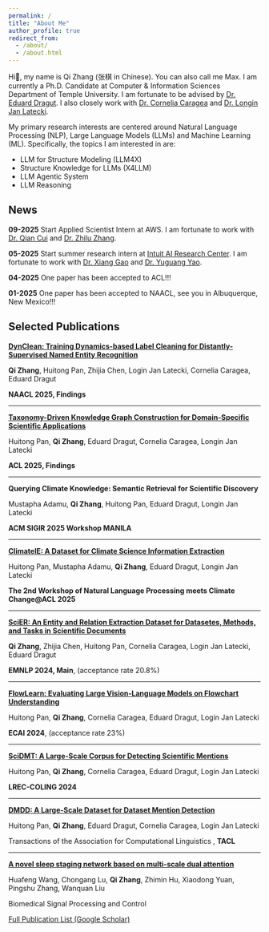 ```yaml
---
permalink: /
title: "About Me"
author_profile: true
redirect_from: 
  - /about/
  - /about.html
---
```


Hi👋, my name is Qi Zhang (张棋 in Chinese). You can also call me Max. 
I am currently a Ph.D. Candidate at Computer & Information Sciences Department of Temple University. I am fortunate to be advised by [Dr. Eduard Dragut](https://cis.temple.edu/~edragut/index.htm). I also closely work with [Dr. Cornelia Caragea](https://www.cs.uic.edu/~cornelia/) and [Dr. Longin Jan Latecki](https://cis.temple.edu/~latecki/index.php).

My primary research interests are centered around Natural Language Processing (NLP), Large Language Models (LLMs) and Machine Learning (ML). 
Specifically, the topics I am interested in are:
- LLM for Structure Modeling (LLM4X)
- Structure Knowledge for LLMs (X4LLM)
- LLM Agentic System
- LLM Reasoning


## News

**09-2025** Start Applied Scientist Intern at AWS. I am fortunate to work with [Dr. Qian Cui](https://cuibuaa.github.io/) and [Dr. Zhilu Zhang](https://scholar.google.com/citations?hl=en&user=RydNqEYAAAAJ&view_op=list_works&sortby=pubdate).

**05-2025** Start summer research intern at [Intuit AI Research Center](https://www.intuit.com/ai/research/). I am fortunate to work with [Dr. Xiang Gao](https://scholar.google.com/citations?hl=en&user=1xqhHuEAAAAJ&view_op=list_works) and [Dr. Yuguang Yao](https://www.cse.msu.edu/~yaoyugua/).

**04-2025** One paper has been accepted to ACL!!!

**01-2025** One paper has been accepted to NAACL, see you in Albuquerque, New Mexico!!!


## Selected Publications

**[DynClean: Training Dynamics-based Label Cleaning for Distantly-Supervised Named Entity Recognition](https://arxiv.org/abs/2504.04616)**

**Qi Zhang**, Huitong Pan, Zhijia Chen, Login Jan Latecki, Cornelia Caragea, Eduard Dragut

**NAACL 2025, Findings**

---
**[Taxonomy-Driven Knowledge Graph Construction for Domain-Specific Scientific Applications](https://aclanthology.org/2025.findings-acl.223/)**

Huitong Pan, **Qi Zhang**, Eduard Dragut, Cornelia Caragea, Longin Jan Latecki

**ACL 2025, Findings**

---
**Querying Climate Knowledge: Semantic Retrieval for Scientific Discovery**

Mustapha Adamu, **Qi Zhang**, Huitong Pan, Eduard Dragut, Longin Jan Latecki

**ACM SIGIR 2025 Workshop MANILA**

---
**[ClimateIE: A Dataset for Climate Science Information Extraction](https://aclanthology.org/2025.climatenlp-1.6/)**

Huitong Pan, Mustapha Adamu, **Qi Zhang**, Eduard Dragut, Longin Jan Latecki

**The 2nd Workshop of Natural Language Processing meets Climate Change@ACL 2025**

---
**[SciER: An Entity and Relation Extraction Dataset for Datasetes, Methods, and Tasks in Scientific Documents](https://aclanthology.org/2024.emnlp-main.726/)**

**Qi Zhang**, Zhijia Chen, Huitong Pan, Cornelia Caragea, Login Jan Latecki, Eduard Dragut

**EMNLP 2024, Main**, (acceptance rate 20.8%)

---
**[FlowLearn: Evaluating Large Vision-Language Models on Flowchart Understanding](https://ebooks.iospress.nl/volumearticle/69568)**

Huitong Pan, **Qi Zhang**, Cornelia Caragea, Eduard Dragut, Login Jan Latecki

**ECAI 2024**, (acceptance rate 23%)

---
**[SciDMT: A Large-Scale Corpus for Detecting Scientific Mentions](https://aclanthology.org/2024.lrec-main.1256/)**

Huitong Pan, **Qi Zhang**, Cornelia Caragea, Eduard Dragut, Login Jan Latecki

**LREC-COLING 2024**

---
**[DMDD: A Large-Scale Dataset for Dataset Mention Detection](https://aclanthology.org/2023.tacl-1.64/)**

Huitong Pan, **Qi Zhang**, Eduard Dragut, Cornelia Caragea, Login Jan Latecki

Transactions of the Association for Computational Linguistics , **TACL**

---
**[A novel sleep staging network based on multi-scale dual attention](https://www.sciencedirect.com/science/article/abs/pii/S1746809422000088)**

Huafeng Wang, Chongang Lu, **Qi Zhang**, Zhimin Hu, Xiaodong Yuan, Pingshu Zhang, Wanquan Liu

Biomedical Signal Processing and Control


[Full Publication List (Google Scholar)](https://scholar.google.com/citations?hl=en&user=PDQYP3EAAAAJ&view_op=list_works&sortby=pubdate)